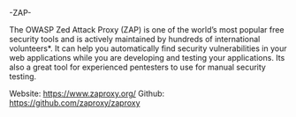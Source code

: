 -ZAP-

The OWASP Zed Attack Proxy (ZAP) is one of the world’s most popular free security tools and is actively maintained by hundreds of international volunteers*. It can help you automatically find security vulnerabilities in your web applications while you are developing and testing your applications. Its also a great tool for experienced pentesters to use for manual security testing. 
	
Website: https://www.zaproxy.org/
Github: https://github.com/zaproxy/zaproxy
